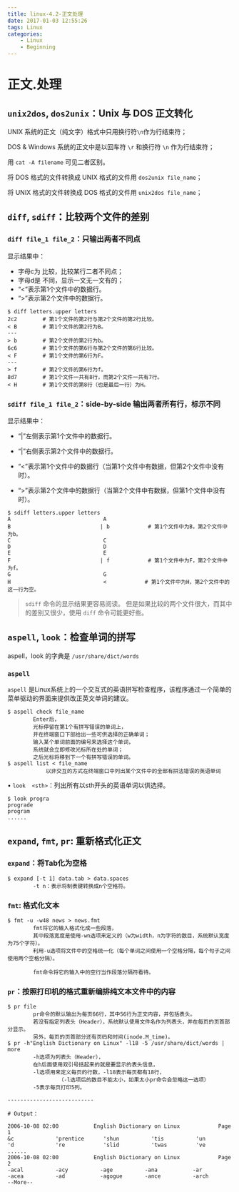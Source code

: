 ```yaml
---
title: linux-4.2-正文处理
date: 2017-01-03 12:55:26
tags: Linux
categories:
	- Linux
	- Beginning
---
```


# 正文.处理

## `unix2dos`, `dos2unix`：Unix 与 DOS 正文转化

UNIX 系统的正文（纯文字）格式中只用换行符`\n`作为行结束符；

DOS & Windows 系统的正文中是以回车符 `\r` 和换行符 `\n` 作为行结束符；

用 `cat -A filename` 可见二者区别。

将 DOS 格式的文件转换成 UNIX 格式的文件用 `dos2unix file_name`；

将 UNIX 格式的文件转换成 DOS 格式的文件用 `unix2dos file_name`；

## `diff`, `sdiff`：比较两个文件的差别

### `diff file_1 file_2`：只输出两者不同点

显示结果中：

- 字母c为 比较，比较某行二者不同点；
- 字母d是 不同，显示一文无一文有的；
- “<”表示第1个文件中的数据行。
- “>”表示第2个文件中的数据行。

```
$ diff letters.upper letters
2c2        # 第1个文件的第2行与第2个文件的第2行比较。
< B        # 第1个文件的第2行为B。
---
> b        # 第2个文件的第2行为b。
6c6        # 第1个文件的第6行与第2个文件的第6行比较。
< F        # 第1个文件的第6行为F。
---
> f        # 第2个文件的第6行为f。
8d7        # 第1个文件一共有8行，而第2个文件一共有7行。
< H        # 第1个文件的第8行（也是最后一行）为H。
```

### `sdiff file_1 file_2`：side-by-side 输出两者所有行，标示不同

显示结果中：

- “|”左侧表示第1个文件中的数据行。

- “|”右侧表示第2个文件中的数据行。

- “<”表示第1个文件中的数据行（当第1个文件中有数据，但第2个文件中没有时）。

- “>”表示第2个文件中的数据行（当第2个文件中有数据，但第1个文件中没有时）。

```
$ sdiff letters.upper letters
A                             A
B                            | b            # 第1个文件中为B，第2个文件中为b。
C                             C 
D                             D
E                             E
F                            | f            # 第1个文件中为F，第2个文件中为f。
G                             G
H                             <            # 第1个文件中为H，第2个文件中的这一行为空。
```

> `sdiff` 命令的显示结果更容易阅读。
> 但是如果比较的两个文件很大，而其中的差别又很少，使用 `diff` 命令可能更好些。

## `aspell`, `look`：检查单词的拼写

aspell，look 的字典是 `/usr/share/dict/words `

###  `aspell`

`aspell` 是Linux系统上的一个交互式的英语拼写检查程序，该程序通过一个简单的菜单驱动的界面来提供改正英文单词的建议。

```
$ aspell check file_name
        Enter后，
        光标停留在第1个有拼写错误的单词上，
        并在终端窗口下部给出一些可供选择的正确单词；
        输入某个单词前面的编号来选择这个单词，
        系统就会立即修改光标所在处的单词；
        之后光标将移到下一个有拼写错误的单词。
$ aspell list < file_name
            以非交互的方式在终端窗口中列出某个文件中的全部有拼法错误的英语单词
```

• `look  <sth>`：列出所有以sth开头的英语单词以供选择。

```
$ look progra
prograde
program
......
```

## `expand`, `fmt`, `pr`: 重新格式化正文

### `expand`：将Tab化为空格

```
$ expand [-t 1] data.tab > data.spaces
        -t n：表示将制表键转换成n个空格符。
```

### `fmt`: 格式化文本

```
$ fmt -u -w48 news > news.fmt
        fmt将它的输入格式化成一些段落，
        其中段落宽度是使用-wn选项来定义的（w为width，n为字符的数目，系统默认宽度为75个字符）。
        利用-u选项将文件中的空格统一化（每个单词之间使用一个空格分隔，每个句子之间使用两个空格分隔）。
            
        fmt命令将它的输入中的空行当作段落分隔符看待。
```

### `pr`：按照打印机的格式重新编排纯文本文件中的内容

```
$ pr file
        pr命令的默认输出为每页66行，其中56行为正文内容，并包括表头。
        若没有指定列表头（Header），系统默认使用文件名作为列表头，并在每页的页首部分显示。
        另外，每页的页首部分还有页码和时间(inode.M_time)。
$ pr -h"English Dictionary on Linux" -l18 -5 /usr/share/dict/words | more
        -h选项为列表头（Header），
        在h后面使用双引号括起来的就是要显示的表头信息，
        -l选项用来定义每页的行数，-l18表示每页都有18行，
                （-l选项后的数目不能太小，如果太小pr命令会忽略这一选项）
        -5表示每页打印5列。
        
---------------------------
        
# Output：

2006-10-08 02:00           English Dictionary on Linux            Page 1
&c             'prentice      'shun          'tis          'un
'd             're            'slid          'twas         've
......
2006-10-08 02:00           English Dictionary on Linux            Page 2
-acal          -acy          -age          -ana           -ar
-acea          -ad           -agogue       -ance          -arch
--More--
```
